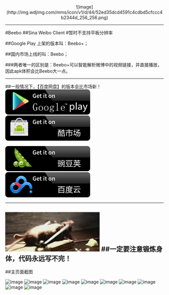 <center>![image](http://img.wdjimg.com/mms/icon/v1/d/44/52ed35dcd4591c4cdbd5cfccc4b2344d_256_256.png)</center>

-----------------
#Beebo
##Sina Weibo Client
#暂时不支持平板分辨率

##Google Play 上架的版本叫：Beebo+；

##国内市场上线的叫：Beebo；

###两者唯一的区别是：Beebo+可以智能解析微博中的视频链接，并直接播放，因此apk体积会比Beebo大一点。

************************
##一般情况下，【百度网盘】的版本会比市场新！
[![alt text](https://github.com/andforce/Beebo/blob/master/screenshot/GooglePlay.png "Google Play")](https://play.google.com/store/apps/details?id=org.zarroboogs.weibo.plus) [![alt text](https://github.com/andforce/Beebo/blob/master/screenshot/CoolApk.png "CoolApk")](http://coolapk.com/apk/org.zarroboogs.weibo)

[![alt text](https://github.com/andforce/Beebo/blob/master/screenshot/WanDouJIa.png "豌豆荚")](http://www.wandoujia.com/apps/org.zarroboogs.weibo) [![alt text](https://github.com/andforce/Beebo/blob/master/screenshot/Baidu.png "百度网盘")](http://yun.baidu.com/s/1eQGOhKQ)
************************

![image](https://github.com/andforce/Beebo/blob/master/screenshot/mouse.gif)
##一定要注意锻炼身体，代码永远写不完！
-------------------------------------------

##主页面截图

![image](https://github.com/andforce/Beebo/blob/master/screenshot/DFG_2015-01-12-09-39-59.png)
![image](https://github.com/andforce/Beebo/blob/master/screenshot/DFG_2015-01-12-09-39-55.png)
![image](https://github.com/andforce/Beebo/blob/master/screenshot/DFG_2015-01-12-09-38-48.png)
![image](https://github.com/andforce/Beebo/blob/master/screenshot/DFG_2015-01-12-09-39-45.png)
![image](https://github.com/andforce/Beebo/blob/master/screenshot/DFG_2015-01-12-09-40-38.png)
![image](https://github.com/andforce/Beebo/blob/master/screenshot/DFG_2015-01-12-09-38-57.png)
![image](https://github.com/andforce/Beebo/blob/master/screenshot/DFG_2015-01-12-09-39-50.png)
![image](https://github.com/andforce/Beebo/blob/master/screenshot/DFG_2015-01-12-13-17-59.png)
![image](https://github.com/andforce/Beebo/blob/master/screenshot/DFG_2015-01-12-09-39-05.png)
![image](https://github.com/andforce/Beebo/blob/master/screenshot/DFG_2015-01-12-09-39-41.png)
